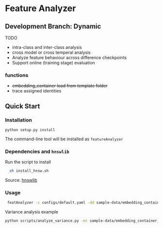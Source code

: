 # Feature Analyzer

## Development Branch: Dynamic
TODO
- intra-class and inter-class analysis
- cross model or cross temperal analysis
- Analyze feature behaviour across difference checkpoints
- Support online (training stage) evaluation

### functions
- ~~embedding_container load from template folder~~
- trace assigned identities

## Quick Start

### Installation

```
python setup.py install
```
The command-line tool will be installed as `featureAnalyzer`

### Dependencies and `hnswlib`
Run the script to install
```bash
  sh install_hnsw.sh
```
Source: [hnswlib](https://github.com/nmslib/hnswlib)

### Usage
```bash
 featAnalyzer -c configs/default.yaml -dd sample-data/embedding_container_example/
```

Variance analysis example
```bash
python scripts/analyze_variance.py -ec sample-data/embedding_container_example/ -rc sample-data/variance_example/
```